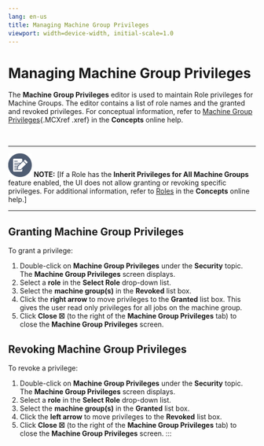 ```yaml
---
lang: en-us
title: Managing Machine Group Privileges
viewport: width=device-width, initial-scale=1.0
---
```


#  Managing Machine Group Privileges

The **Machine Group Privileges** editor is used to maintain Role
privileges for Machine Groups. The editor contains a list of role names
and the granted and revoked privileges. For conceptual information,
refer to [Machine Group Privileges](../../Concepts/Machine-Group-Privileges.md){.MCXref
.xref} in the **Concepts** online help.

 

  -------------------------------------------------------------------------------------------------------------------------------- -------------------------------------------------------------------------------------------------------------------------------------------------------------------------------------------------------------------------------------------------------------------------------------------------
  ![White pencil/paper icon on gray circular background](../../../Resources/Images/note-icon(48x48).png "Note icon")   **NOTE:** [If a Role has the **Inherit Privileges for All Machine Groups** feature enabled, the UI does not allow granting or revoking specific privileges. For additional information, refer to [Roles](../../Concepts/Roles.md) in the **Concepts** online help.]
  -------------------------------------------------------------------------------------------------------------------------------- -------------------------------------------------------------------------------------------------------------------------------------------------------------------------------------------------------------------------------------------------------------------------------------------------

## Granting Machine Group Privileges

To grant a privilege:

1.  Double-click on **Machine Group Privileges** under the **Security**
    topic. The **Machine Group Privileges** screen displays.
2.  Select a **role** in the **Select Role** drop-down list.
3.  Select the **machine group(s)** in the **Revoked** list box.
4.  Click the **right arrow** to move privileges to the **Granted** list
    box. This gives the user read only privileges for all jobs on the
    machine group.
5.  Click **Close ☒** (to the right of the **Machine Group Privileges**
    tab) to close the **Machine Group Privileges** screen.

## Revoking Machine Group Privileges

To revoke a privilege:

1.  Double-click on **Machine Group Privileges** under the **Security**
    topic. The **Machine Group Privileges** screen displays.
2.  Select a **role** in the **Select Role** drop-down list.
3.  Select the **machine group(s)** in the **Granted** list box.
4.  Click the **left arrow** to move privileges to the **Revoked** list
    box.
5.  Click **Close ☒** (to the right of the **Machine Group Privileges**
    tab) to close the **Machine Group Privileges** screen.
:::

 

